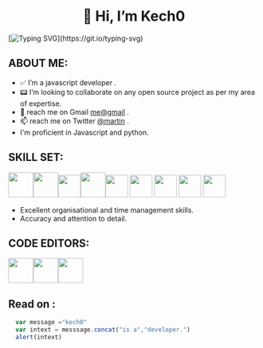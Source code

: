 <h1 align="center">👋 Hi, I’m Kech0</h1>

[![Typing SVG](https://readme-typing-svg.herokuapp.com?font=Syne+Mono&weight=800&size=23&pause=1000&color=FFB207&width=435&lines=Hello%2C+I'm+a+full-stack+developer;I+write+Javascript+%2C+Java+and+python;I+see+machines+as+extensions+of+man+.)](https://git.io/typing-svg)


## ABOUT ME:
- ✅ I’m a javascript developer .
- :pager: I’m looking to collaborate on any open source project as per my area of expertise.
- :email: reach me on Gmail [me@gmail](kechomartin97@gmail.com) .
- 📫 reach me on Twitter [@martin](https://twitter.com/Kechomartin) .
- I'm proficient in Javascript and python. 

## SKILL SET:
<img src="https://img.icons8.com/color/512/bootstrap.png" style="width: 50px; height:50px;"><img src="https://img.icons8.com/color/512/javascript.png" style="width: 50px; heigth: 50px;"><img src="https://img.icons8.com/color/512/react-native.png" style="width: 45px; height: 45px;"><img src="https://img.icons8.com/fluency/512/python.png" style="width: 50px; heigth: 50px;"><img src="https://img.icons8.com/color/512/c-plus-plus-logo.png" style="width:45px; heigth:45px;">
<img src="https://img.icons8.com/color/256/php.png" style="width:45px; heigth:45px;">
<img src="https://img.icons8.com/color/256/npm.png" style="width:45px; heigth:45px;">
<img src="https://img.icons8.com/color/256/api.png" style="width:45px; heigth:45px;">
<img src="https://img.icons8.com/external-bearicons-gradient-bearicons/256/external-SQL-file-extension-bearicons-gradient-bearicons.png" style="width:45px; height:45px;">
- Excellent organisational and time management skills.
- Accuracy and attention to detail.
## CODE EDITORS:
<img src="https://img.icons8.com/color/512/visual-studio-code-2019.png" style="width: 50px; heigth: 50px;"><img src="https://img.icons8.com/fluency/512/atom-editor.png" style="width: 50px; heigth: 50px;"><img src="https://upload.wikimedia.org/wikipedia/commons/thumb/1/1d/PyCharm_Icon.svg/512px-PyCharm_Icon.svg.png?20200803065702" style="width:50px; height:50px;">

## Read on :

 ```javascript
   var message ="kech0"
   var intext = messsage.concat("is a","developer.")
   alert(intext)
 ```


